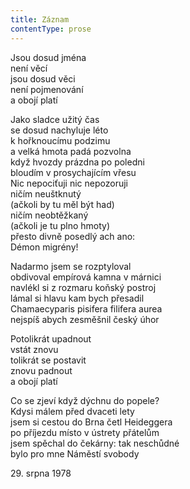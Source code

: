 ```yaml
---
title: Záznam
contentType: prose
---
```


<section>

Jsou dosud jména  
není věcí  
jsou dosud věci  
není pojmenování  
a obojí platí

Jako sladce užitý čas  
se dosud nachyluje léto  
k hořknoucímu podzimu  
a velká hmota padá pozvolna  
když hvozdy prázdna po poledni  
bloudím v prosychajícím vřesu  
Nic nepociťuji nic nepozoruji  
ničím neuštknutý  
(ačkoli by tu měl být had)  
ničím neobtěžkaný  
(ačkoli je tu plno hmoty)  
přesto divně posedlý ach ano:  
Démon migrény!

Nadarmo jsem se rozptyloval  
obdivoval empírová kamna v márnici  
navlékl si z rozmaru koňský postroj  
lámal si hlavu kam bych přesadil  
Chamaecyparis pisifera filifera aurea  
nejspíš abych zesměšnil český úhor

Potolikrát upadnout  
vstát znovu  
tolikrát se postavit  
znovu padnout  
a obojí platí

Co se zjeví když dýchnu do popele?  
Kdysi málem před dvaceti lety  
jsem si cestou do Brna četl Heideggera  
po příjezdu místo v ústrety přátelům  
jsem spěchal do čekárny: tak neschůdné  
bylo pro mne Náměstí svobody

29\. srpna 1978

</section>
